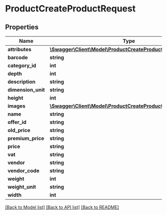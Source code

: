 # ProductCreateProductRequest

## Properties
Name | Type | Description | Notes
------------ | ------------- | ------------- | -------------
**attributes** | [**\Swagger\Client\Model\ProductCreateProductRequestAttribute[]**](ProductCreateProductRequestAttribute.md) |  | [optional] 
**barcode** | **string** |  | [optional] 
**category_id** | **int** |  | [optional] 
**depth** | **int** |  | [optional] 
**description** | **string** |  | [optional] 
**dimension_unit** | **string** |  | [optional] 
**height** | **int** |  | [optional] 
**images** | [**\Swagger\Client\Model\ProductCreateProductRequestImage[]**](ProductCreateProductRequestImage.md) |  | [optional] 
**name** | **string** |  | [optional] 
**offer_id** | **string** |  | [optional] 
**old_price** | **string** |  | [optional] 
**premium_price** | **string** |  | [optional] 
**price** | **string** |  | [optional] 
**vat** | **string** |  | [optional] 
**vendor** | **string** |  | [optional] 
**vendor_code** | **string** |  | [optional] 
**weight** | **int** |  | [optional] 
**weight_unit** | **string** |  | [optional] 
**width** | **int** |  | [optional] 

[[Back to Model list]](../README.md#documentation-for-models) [[Back to API list]](../README.md#documentation-for-api-endpoints) [[Back to README]](../README.md)


